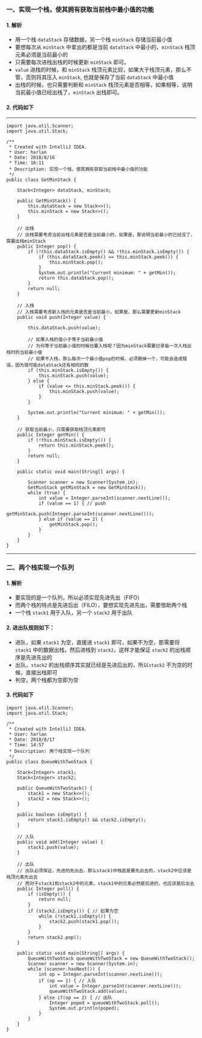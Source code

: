 ### 一、实现一个栈，使其拥有获取当前栈中最小值的功能
#### 1. 解析

- 用一个栈 ```dataStack``` 存储数据，另一个栈 ```minStack``` 存储当前最小值
- 要想每次从 ```minStack``` 中拿出的都是当前 ```dataStack``` 中最小的，```minStack``` 栈顶元素必须是当前最小的
- 只需要每次进栈出栈的时候更新 ```minStack``` 即可。
- ```value``` 进栈的时候，和 ```minStack``` 栈顶元素比较，如果大于栈顶元素，那么不管，否则将其压入 ```minStack```, 也就是保存了当前 ```dataStack``` 中最小值
- 出栈的时候，也只需要判断和 ```minStack``` 栈顶元素是否相等，如果相等，说明当前最小值已经出栈了，```minStack``` 出栈即可。

#### 2. 代码如下

-------------------------------------------------------------------------------------

```
import java.util.Scanner;
import java.util.Stack;

/**
 * Created with IntelliJ IDEA.
 * User: harlan
 * Date: 2018/8/16
 * Time: 16:11
 * Description: 实现一个栈，使其拥有获取当前栈中最小值的功能
 */
public class GetMinStack {

    Stack<Integer> dataStack, minStack;

    public GetMinStack() {
        this.dataStack = new Stack<>();
        this.minStack = new Stack<>();
    }

    // 出栈
    // 出栈需要考虑当前出栈元素是否是当前最小的，如果是，那说明当前最小的已经没了，需要出栈minStack
    public Integer pop() {
        if (!this.dataStack.isEmpty() && !this.minStack.isEmpty()) {
            if (this.dataStack.peek() == this.minStack.peek()) {
                this.minStack.pop();
            }
            System.out.println("Current minimum: " + getMin());
            return this.dataStack.pop();
        }
        return null;
    }

    // 入栈
    // 入栈需要考虑新入栈的元素是否是当前最小，如果是，那么需要更新minStack
    public void push(Integer value) {

        this.dataStack.push(value);

        // 如果入栈的值小于等于当前最小值
        // 为何等于当前最小值的时候也要入栈呢？因为minStack需要记录每一次入栈出栈时的当前最小值
        // 如果不入栈，那么每次一个最小值pop的时候，必须删掉一个，可能会造成错误，因为很可能dataStack还有相同的数
        if (this.minStack.isEmpty()) {
            this.minStack.push(value);
        } else {
            if (value <= this.minStack.peek()) {
                this.minStack.push(value);
            }
        }

        System.out.println("Current minimum: " + getMin());
    }

    // 获取当前最小，只需要获取栈顶元素即可
    public Integer getMin() {
        if (!this.minStack.isEmpty()) {
            return this.minStack.peek();
        }
        return null;
    }

    public static void main(String[] args) {

        Scanner scanner = new Scanner(System.in);
        GetMinStack getMinStack = new GetMinStack();
        while (true) {
            int value = Integer.parseInt(scanner.nextLine());
            if (value == 1) { // push
                getMinStack.push(Integer.parseInt(scanner.nextLine()));
            } else if (value == 2) {
                getMinStack.pop();
            }
        }
    }
}
```
-------------------------------------------------------------------------------------
### 二、两个栈实现一个队列

#### 1. 解析
- 要实现的是一个队列，所以必须实现先进先出（FIFO）
- 而两个栈的特点是先进后出（FILO），要想实现先进先出，需要借助两个栈
- 一个栈 ```stack1``` 用于入队，另一个 ```stack2``` 用于出队

#### 2. 进出队规则如下：
- 进队，如果 ```stack1``` 为空，直接进 ```stack1``` 即可，如果不为空，那需要将 ```stack1``` 中的数据出栈，然后进栈到 ```stack2```，这样才能保证 ```stack2``` 的出栈顺序是先进先出的
- 出队，```stack2``` 的出栈顺序其实就已经是先进后出的，所以```stack2``` 不为空的时候，直接出栈即可
- 判空，两个栈都为空即为空

#### 3. 代码如下
```
import java.util.Scanner;
import java.util.Stack;

/**
 * Created with IntelliJ IDEA.
 * User: harlan
 * Date: 2018/8/17
 * Time: 14:57
 * Description: 两个栈实现一个队列
 */
public class QueueWithTwoStack {

    Stack<Integer> stack1;
    Stack<Integer> stack2;

    public QueueWithTwoStack() {
        stack1 = new Stack<>();
        stack2 = new Stack<>();
    }

    public boolean isEmpty() {
        return stack1.isEmpty() && stack2.isEmpty();
    }

    // 入队
    public void add(Integer value) {
        stack1.push(value);
    }

    // 出队
    // 出队必须保证，先进的先出去，那么stack1中栈底是要先出去的，stack2中应该是栈顶元素先出去
    // 而对于stack1和stack2中的元素，stack1中的元素必然是后进的，也应该是后出去
    public Integer poll() {
        if (isEmpty()) {
            return null;
        }
        if (stack2.isEmpty()) { // 如果为空
            while (!stack1.isEmpty()) {
                stack2.push(stack1.pop());
            }
        }
        return stack2.pop();
    }

    public static void main(String[] args) {
        QueueWithTwoStack queueWithTwoStack = new QueueWithTwoStack();
        Scanner scanner = new Scanner(System.in);
        while (scanner.hasNext()) {
            int op = Integer.parseInt(scanner.nextLine());
            if (op == 1) { // 入队
                int value = Integer.parseInt(scanner.nextLine());
                queueWithTwoStack.add(value);
            } else if(op == 2) { // 出队
                Integer poped = queueWithTwoStack.poll();
                System.out.println(poped);
            }
        }
    }
}

```